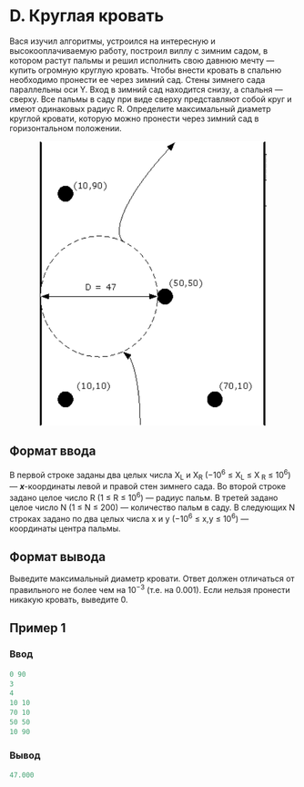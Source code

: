 # D. Круглая кровать

Вася изучил алгоритмы, устроился на интересную и высокооплачиваемую работу, построил виллу с зимним садом, в котором
растут пальмы и решил исполнить свою давнюю мечту — купить огромную круглую кровать.
Чтобы внести кровать в спальню необходимо пронести ее через зимний сад. Стены зимнего сада параллельны оси Y. Вход в
зимний сад находится снизу, а спальня — сверху. Все пальмы в саду при виде сверху представляют собой круг и имеют
одинаковых радиус R.
Определите максимальный диаметр круглой кровати, которую можно пронести через зимний сад в горизонтальном положении.

<p align="center">
  <img width="400" height="500" src=statement-image.gif>
</p>


## Формат ввода

В первой строке заданы два целых числа X<sub>L</sub> и X<sub>R</sub> (−10<sup>6</sup> ≤ X<sub>L</sub> ≤ X<sub>
R</sub> ≤ 10<sup>6</sup>) — **_x_**-координаты левой и правой стен зимнего сада.
Во второй строке задано целое число R (1 ≤ R ≤ 10<sup>6</sup>) — радиус пальм.
В третей задано целое число N (1 ≤ N ≤ 200) — количество пальм в саду.
В следующих N строках задано по два целых числа x и y (−10<sup>6</sup> ≤ x,y ≤ 10<sup>6</sup>) — координаты центра
пальмы.

## Формат вывода

Выведите максимальный диаметр кровати. Ответ должен отличаться от правильного не более чем на 10<sup>−3</sup> (т.е. на
0.001).
Если нельзя пронести никакую кровать, выведите 0.

## Пример 1

### Ввод
```c++
0 90
3
4
10 10
70 10
50 50
10 90
```

### Вывод
```c++
47.000
```